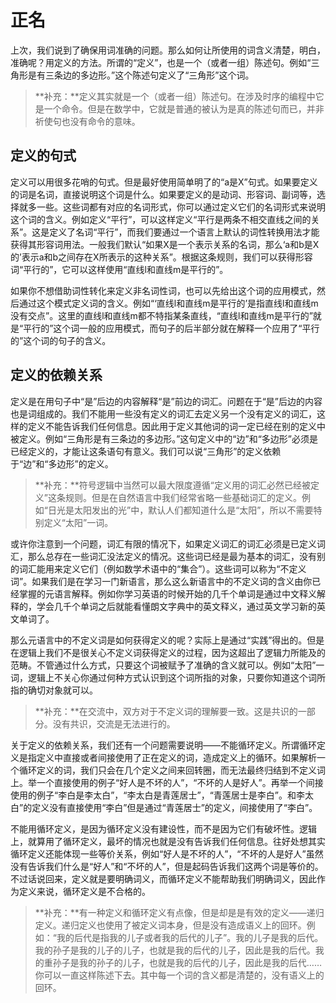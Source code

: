 # 正名

上次，我们说到了确保用词准确的问题。那么如何让所使用的词含义清楚，明白，准确呢？用定义的方法。所谓的“定义”，也是一个（或者一组）陈述句。例如“三角形是有三条边的多边形。”这个陈述句定义了“三角形”这个词。

> **补充：**定义其实就是一个（或者一组）陈述句。在涉及时序的编程中它是一个命令。但是在数学中，它就是普通的被认为是真的陈述句而已，并非祈使句也没有命令的意味。

## 定义的句式

定义可以用很多花哨的句式。但是最好使用简单明了的“a是X”句式。如果要定义的词是名词，直接说明这个词是什么。如果要定义的是动词、形容词、副词等，选择就多一些。这些词都有对应的名词形式，你可以通过定义它们的名词形式来说明这个词的含义。例如定义“平行”，可以这样定义“平行是两条不相交直线之间的关系”。这是定义了名词“平行”，而我们要通过一个语言上默认的词性转换用法才能获得其形容词用法。一般我们默认“如果X是一个表示关系的名词，那么‘a和b是X的’表示a和b之间存在X所表示的这种关系”。根据这条规则，我们可以获得形容词“平行的”，它可以这样使用“直线l和直线m是平行的”。

如果你不想借助词性转化来定义非名词性词，也可以先给出这个词的应用模式，然后通过这个模式定义词的含义。例如“‘直线l和直线m是平行的’是指直线l和直线m没有交点”。这里的直线l和直线m都不特指某条直线，“直线l和直线m是平行的”就是“平行的”这个词一般的应用模式，而句子的后半部分就在解释一个应用了“平行的”这个词的句子的含义。

## 定义的依赖关系

定义是在用句子中“是”后边的内容解释“是”前边的词汇。问题在于“是”后边的内容也是词组成的。我们不能用一些没有定义的词汇去定义另一个没有定义的词汇，这样的定义不能告诉我们任何信息。因此用于定义其他词的词一定已经在别的定义中被定义。例如“三角形是有三条边的多边形。”这句定义中的“边”和“多边形”必须是已经定义的，才能让这条语句有意义。我们可以说“三角形”的定义依赖于“边”和“多边形”的定义。

> **补充：**符号逻辑中当然可以最大限度遵循“定义用的词汇必然已经被定义”这条规则。但是在自然语言中我们经常省略一些基础词汇的定义。例如“日光是太阳发出的光”中，默认人们都知道什么是“太阳”，所以不需要特别定义“太阳”一词。

或许你注意到一个问题，词汇有限的情况下，如果定义词汇的词汇必须是已定义词汇，那么总存在一些词汇没法定义的情况。这些词已经是最为基本的词汇，没有别的词汇能用来定义它们（例如数学术语中的“集合”）。这些词可以称为“不定义词”。如果我们是在学习一门新语言，那么这么新语言中的不定义词的含义由你已经掌握的元语言解释。例如你学习英语的时候开始的几千个单词是通过中文释义解释的，学会几千个单词之后就能看懂朗文字典中的英文释义，通过英文学习新的英文单词了。

那么元语言中的不定义词是如何获得定义的呢？实际上是通过“实践”得出的。但是在逻辑上我们不是很关心不定义词获得定义的过程，因为这超出了逻辑力所能及的范畴。不管通过什么方式，只要这个词被赋予了准确的含义就可以。例如“太阳”一词，逻辑上不关心你通过何种方式认识到这个词所指的对象，只要你知道这个词所指的确切对象就可以。

> **补充：**在交流中，双方对于不定义词的理解要一致。这是共识的一部分。没有共识，交流是无法进行的。

关于定义的依赖关系，我们还有一个问题需要说明——不能循环定义。所谓循环定义是指定义中直接或者间接使用了正在定义的词，造成定义上的循环。如果解析一个循环定义的词，我们只会在几个定义之间来回转圈，而无法最终归结到不定义词上。举一个直接使用的例子“好人是不坏的人”，“不坏的人是好人”。再举一个间接使用的例子“李白是李太白”，“李太白是青莲居士”，“青莲居士是李白”。和李太白”的定义没有直接使用“李白”但是通过“青莲居士”的定义，间接使用了“李白”。

不能用循环定义，是因为循环定义没有建设性，而不是因为它们有破坏性。逻辑上，就算用了循环定义，最坏的情况也就是没有告诉我们任何信息。往好处想其实循环定义还能体现一些等价关系，例如“好人是不坏的人”，“不坏的人是好人”虽然没有告诉我们什么是“好人”和“不坏的人”，但是起码告诉我们这两个词是等价的。不过话说回来，定义就是要明确词义，而循环定义不能帮助我们明确词义，因此作为定义来说，循环定义是不合格的。

> **补充：**有一种定义和循环定义有点像，但是却是是有效的定义——递归定义。递归定义也使用了被定义词本身，但是没有造成语义上的回环。例如：“我的后代是指我的儿子或者我的后代的儿子”。我的儿子是我的后代。我的孙子是我的儿子的儿子，也就是我的后代的儿子，因此是我的后代。我的重孙子是我的孙子的儿子，也就是我的后代的儿子，因此是我的后代……你可以一直这样陈述下去。其中每一个词的含义都是清楚的，没有语义上的回环。


